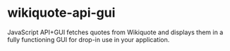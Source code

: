 # wikiquote-api-gui
JavaScript API+GUI fetches quotes from Wikiquote and displays them in a fully functioning GUI for drop-in use in your application.
